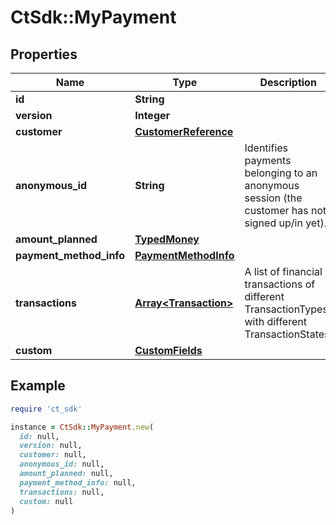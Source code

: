 # CtSdk::MyPayment

## Properties

| Name | Type | Description | Notes |
| ---- | ---- | ----------- | ----- |
| **id** | **String** |  |  |
| **version** | **Integer** |  |  |
| **customer** | [**CustomerReference**](CustomerReference.md) |  | [optional] |
| **anonymous_id** | **String** | Identifies payments belonging to an anonymous session (the customer has not signed up/in yet). | [optional] |
| **amount_planned** | [**TypedMoney**](TypedMoney.md) |  |  |
| **payment_method_info** | [**PaymentMethodInfo**](PaymentMethodInfo.md) |  |  |
| **transactions** | [**Array&lt;Transaction&gt;**](Transaction.md) | A list of financial transactions of different TransactionTypes with different TransactionStates. |  |
| **custom** | [**CustomFields**](CustomFields.md) |  | [optional] |

## Example

```ruby
require 'ct_sdk'

instance = CtSdk::MyPayment.new(
  id: null,
  version: null,
  customer: null,
  anonymous_id: null,
  amount_planned: null,
  payment_method_info: null,
  transactions: null,
  custom: null
)
```

